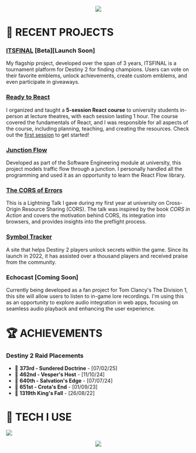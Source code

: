 <p align="center">
  <img src="https://capsule-render.vercel.app/api?type=waving&height=300&color=26bbff&text=ASTRAL%20LABS&fontColor=ffffff"/>
</p>

<h1>📝 RECENT PROJECTS</h2>
<h3><a href="https://itsfinal.net">ITSFINAL</a> [Beta][Launch Soon]<br></h3>
<p>My flagship project, developed over the span of 3 years, ITSFINAL is a tournament platform for Destiny 2 for finding champions. Users can vote on their favorite emblems, unlock achievements, create custom emblems, and even participate in giveaways.</p>
<h3><a href="https://readytoreact.net/">Ready to React</a><br></h3>
<p>I organized and taught a <strong>5-session React course</strong> to university students in-person at lecture theatres, with each session lasting 1 hour. The course covered the fundamentals of React, and I was responsible for all aspects of the course, including planning, teaching, and creating the resources. Check out the <a href="https://www.youtube.com/watch?v=OBBCnAkawyU">first session</a> to get started!</p>

<h3><a href="https://cs261-prod.pages.dev/">Junction Flow</a><br></h3>
<p>Developed as part of the Software Engineering module at university, this project models traffic flow through a junction. I personally handled all the programming and used it as an opportunity to learn the React Flow library.</p>
<h3><a href="https://youtu.be/nFrap_AjdP4?si=6MdG9qj0C7nYvRTy">The CORS of Errors</a><br></h3>
<p>This is a Lightning Talk I gave during my first year at university on Cross-Origin Resource Sharing (CORS). The talk was inspired by the book <i>CORS in Action</i> and covers the motivation behind CORS, its integration into browsers, and provides insights into the preflight process.</p>
<h3><a href="https://symboltracker.net">Symbol Tracker</a><br></h3>
<p>A site that helps Destiny 2 players unlock secrets within the game. Since its launch in 2022, it has assisted over a thousand players and received praise from the community.</p>
<h3>Echocast [Coming Soon]<br></h3>
<p>Currently being developed as a fan project for Tom Clancy's The Division 1, this site will allow users to listen to in-game lore recordings. I'm using this as an opportunity to explore audio integration in web apps, focusing on seamless audio playback and enhancing the user experience.</p>

<div>
  <h1>🏆 ACHIEVEMENTS</h1>
  <h3>Destiny 2 Raid Placements</h3>
  <ul>
    <li>🏅 <strong>373rd - Sundered Doctrine</strong> - [07/02/25]</li>
    <li>🏅 <strong>462nd - Vesper's Host</strong> - [11/10/24]</li>
    <li>🏅 <strong>640th - Salvation's Edge</strong> - [07/07/24]</li>
    <li>🏅 <strong>651st - Crota's End</strong> - [01/09/23]</li>
    <li>🏅 <strong>1319th King's Fall</strong> - [26/08/22]</li>
  </ul>
</div>

<div>
  <h1>🔧 TECH I USE</h1>
  <img src="https://skillicons.dev/icons?i=js,ts,html,css,react,nextjs,redux,tailwind,nodejs,mongodb,postgres,cloudflare,vite,git)"/>
</div>

<p align="center">
  <img src="https://capsule-render.vercel.app/api?type=waving&height=300&color=26bbff&text=END%20OF%20LINE&fontColor=ffffff&section=footer"/>
</p>

